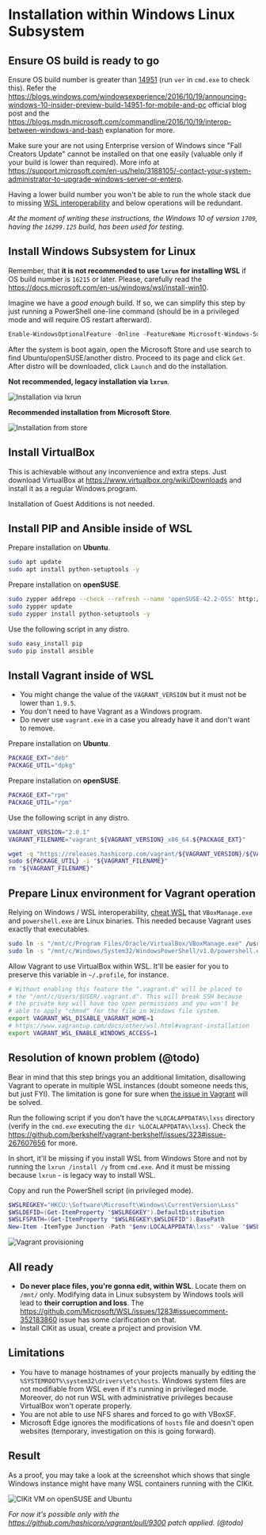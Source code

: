 # Installation within Windows Linux Subsystem

## Ensure OS build is ready to go

Ensure OS build number is greater than [14951](https://docs.microsoft.com/ru-ru/windows/wsl/release-notes#build-14951) (run `ver` in `cmd.exe` to check this). Refer the https://blogs.windows.com/windowsexperience/2016/10/19/announcing-windows-10-insider-preview-build-14951-for-mobile-and-pc official blog post and the https://blogs.msdn.microsoft.com/commandline/2016/10/19/interop-between-windows-and-bash explanation for more.

Make sure your are not using Enterprise version of Windows since "Fall Creators Update" cannot be installed on that one easily (valuable only if your build is lower than required). More info at https://support.microsoft.com/en-us/help/3188105/-contact-your-system-administrator-to-upgrade-windows-server-or-enterp.

Having a lower build number you won't be able to run the whole stack due to missing [WSL interoperability](https://docs.microsoft.com/en-us/windows/wsl/interop) and below operations will be redundant.

*At the moment of writing these instructions, the Windows 10 of version `1709`, having the `16299.125` build, has been used for testing*.

## Install Windows Subsystem for Linux

Remember, that **it is not recommended to use `lxrun` for installing WSL** if OS build number is `16215` or later. Please, carefully read the https://docs.microsoft.com/en-us/windows/wsl/install-win10.

Imagine we have a *good enough* build. If so, we can simplify this step by just running a PowerShell one-line command (should be in a privileged mode and will require OS restart afterward).

```powershell
Enable-WindowsOptionalFeature -Online -FeatureName Microsoft-Windows-Subsystem-Linux
```

After the system is boot again, open the Microsoft Store and use search to find Ubuntu/openSUSE/another distro. Proceed to its page and click `Get`. After distro will be downloaded, click `Launch` and do the installation.

**Not recommended, legacy installation via `lxrun`**.

![Installation via lxrun](images/16215-lxrun.png)

**Recommended installation from Microsoft Store**.

![Installation from store](images/16215-store.png)

## Install VirtualBox

This is achievable without any inconvenience and extra steps. Just download VirtualBox at https://www.virtualbox.org/wiki/Downloads and install it as a regular Windows program.

Installation of Guest Additions is not needed.

## Install PIP and Ansible inside of WSL

Prepare installation on **Ubuntu**.

```bash
sudo apt update
sudo apt install python-setuptools -y
```

Prepare installation on **openSUSE**.

```bash
sudo zypper addrepo --check --refresh --name 'openSUSE-42.2-OSS' http://download.opensuse.org/distribution/leap/42.2/repo/oss/ oss
sudo zypper update
sudo zypper install python-setuptools -y
```

Use the following script in any distro.

```bash
sudo easy_install pip
sudo pip install ansible
```

## Install Vagrant inside of WSL

- You might change the value of the `VAGRANT_VERSION` but it must not be lower than `1.9.5`.
- You don't need to have Vagrant as a Windows program.
- Do never use `vagrant.exe` in a case you already have it and don't want to remove.

Prepare installation on **Ubuntu**.

```bash
PACKAGE_EXT="deb"
PACKAGE_UTIL="dpkg"
```

Prepare installation on **openSUSE**.

```bash
PACKAGE_EXT="rpm"
PACKAGE_UTIL="rpm"
```

Use the following script in any distro.

```bash
VAGRANT_VERSION="2.0.1"
VAGRANT_FILENAME="vagrant_${VAGRANT_VERSION}_x86_64.${PACKAGE_EXT}"

wget -q "https://releases.hashicorp.com/vagrant/${VAGRANT_VERSION}/${VAGRANT_FILENAME}"
sudo ${PACKAGE_UTIL} -i "${VAGRANT_FILENAME}"
rm "${VAGRANT_FILENAME}"
```

## Prepare Linux environment for Vagrant operation

Relying on Windows / WSL interoperability, [cheat WSL](https://github.com/Microsoft/WSL/issues/733#issuecomment-266175270) that `VBoxManage.exe` and `powershell.exe` are Linux binaries. This needed because Vagrant uses exactly that executables.

```bash
sudo ln -s "/mnt/c/Program Files/Oracle/VirtualBox/VBoxManage.exe" /usr/bin/VBoxManage
sudo ln -s "/mnt/c/Windows/System32/WindowsPowerShell/v1.0/powershell.exe" /usr/bin/powershell
```

Allow Vagrant to use VirtualBox within WSL. It'll be easier for you to preserve this variable in `~/.profile`, for instance.

```bash
# Without enabling this feature the ".vagrant.d" will be placed to
# the "/mnt/c/Users/$USER/.vagrant.d". This will break SSH because
# the private key will have too open permissions and you won't be
# able to apply "chmod" for the file in Windows file system.
export VAGRANT_WSL_DISABLE_VAGRANT_HOME=1
# https://www.vagrantup.com/docs/other/wsl.html#vagrant-installation
export VAGRANT_WSL_ENABLE_WINDOWS_ACCESS=1
```

## Resolution of known problem (@todo)

Bear in mind that this step brings you an additional limitation, disallowing Vagrant to operate in multiple WSL instances (doubt someone needs this, but just FYI). The limitation is gone for sure when [the issue in Vagrant](https://github.com/hashicorp/vagrant/issues/9298) will be solved.

Run the following script if you don't have the `%LOCALAPPDATA%\lxss` directory (verify in the `cmd.exe` executing the `dir %LOCALAPPDATA%\lxss`). Check the https://github.com/berkshelf/vagrant-berkshelf/issues/323#issue-267607656 for more.

In short, it'll be missing if you install WSL from Windows Store and not by running the `lxrun /install /y` from `cmd.exe`. And it must be missing because `lxrun` - is legacy way to install WSL.

Copy and run the PowerShell script (in privileged mode).

```powershell
$WSLREGKEY="HKCU:\Software\Microsoft\Windows\CurrentVersion\Lxss"
$WSLDEFID=(Get-ItemProperty "$WSLREGKEY").DefaultDistribution
$WSLFSPATH=(Get-ItemProperty "$WSLREGKEY\$WSLDEFID").BasePath
New-Item -ItemType Junction -Path "$env:LOCALAPPDATA\lxss" -Value "$WSLFSPATH\rootfs"
```

![Vagrant provisioning](images/vagrant.png)

## All ready

- **Do never place files, you're gonna edit, within WSL**. Locate them on `/mnt/` only. Modifying data in Linux subsystem by Windows tools will lead to **their corruption and loss**. The https://github.com/Microsoft/WSL/issues/1283#issuecomment-352183860 issue has some clarification on that.
- Install CIKit as usual, create a project and provision VM.

## Limitations

- You have to manage hostnames of your projects manually by editing the `%SYSTEMROOT%\system32\drivers\etc\hosts`. Windows system files are not modifiable from WSL even if it's running in privileged mode. Moreover, do not run WSL with administrative privileges because VirtualBox won't operate properly.
- You are not able to use NFS shares and forced to go with VBoxSF.
- Microsoft Edge ignores the modifications of `hosts` file and doesn't open websites (temporary, investigation on this is going forward).

## Result

As a proof, you may take a look at the screenshot which shows that single Windows instance might have many WSL containers running with the CIKit.

![CIKit VM on openSUSE and Ubuntu](images/wsl-cikit-opensuse-and-ubuntu.png)

*For now it's possible only with the https://github.com/hashicorp/vagrant/pull/9300 patch applied. (@todo)*
